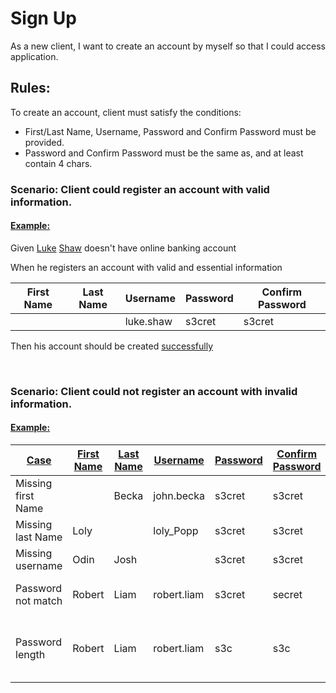 # Sign Up

As a new client, I want to create an account by myself so that I could access application.

## Rules:

To create an account, client must satisfy the conditions:

- First/Last Name, Username, Password and Confirm Password must be provided.
- Password and Confirm Password must be the same as, and at least contain 4 chars.

### Scenario: Client could register an account with valid information.
#### [Example:](- "Could sign up")
<div>
    <p concordion:execute="#data=registerAccount(#firstName,#lastName,#username,#password,#confirmPassword)">

Given [Luke](- "#firstName") [Shaw](- "#lastName") doesn't have online banking account

When he registers an account with <span concordion:assert-true="isRegistrationDataValid()">valid and essential information</span>

|First Name|Last Name| Username | Password | Confirm Password|
|---|---|---|---|---|
|<span concordion:echo="#firstName" />|<span concordion:echo="#lastName"/>|<span concordion:set="#username">luke.shaw</span>|<span concordion:set="#password">s3cret</span>|<span concordion:set="#confirmPassword">s3cret</span>|

Then his account should be created [successfully](- "c:assert-true=#data.signUpResult")

</p>
</div>

<br/>

### Scenario: Client could not register an account with invalid information.
#### [Example:](- "Could not sign up")
|[][registerAccount][Case](- "c:example")|[First Name][]|[Last Name][]|[Username][]|[Password][]|[Confirm Password][]|[Error Message][match]|
|---|---|---|---|---|---|---|
|Missing first Name|<p/>|Becka|john.becka|s3cret|s3cret|First Name is required|
|Missing last Name|Loly|<p/>|loly_Popp|s3cret|s3cret|Last Name is required|
|Missing username|Odin|Josh|<p/>|s3cret|s3cret|Username is required|
|Password not match|Robert|Liam|robert.liam|s3cret|secret|Password does not match|
|Password length|Robert|Liam|robert.liam|s3c|s3c|Password must contain at least 4 characters|

[First Name]: - "#firstName"
[Last Name]: - "#lastName"
[Username]:- "#username"
[Password]:- "#password"
[Confirm Password]: - "#confirmPassword"
[registerAccount]: - "#data=registerAccount(#firstName,#lastName,#username,#password,#confirmPassword)"
[match]:- "?=#data.errorMessage"